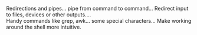 Redirections and pipes... pipe from command to command... Redirect input to files, devices or other outputs.... \
Handy commands like grep, awk... some special characters... Make working around the shell more intuitive.